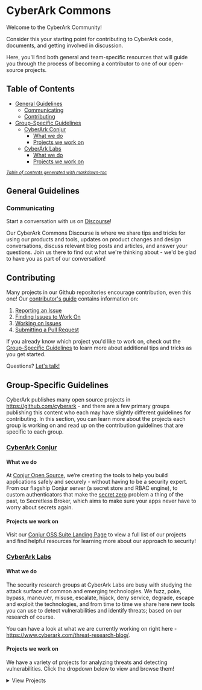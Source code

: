 # CyberArk Commons

Welcome to the CyberArk Community!

Consider this your starting point for contributing to CyberArk code, documents, and getting involved
in discussion.

Here, you'll find both general and team-specific resources that will guide you through the process
of becoming a contributor to one of our open-source projects.

## Table of Contents

* [General Guidelines](#general-guidelines)
  + [Communicating](#communicating)
  + [Contributing](#contributing)
* [Group-Specific Guidelines](#group-specific-guidelines)
  + [CyberArk Conjur](#cyberark-conjur)
    - [What we do](#what-we-do-1)
    - [Projects we work on](#projects-we-work-on-1)
  + [CyberArk Labs](#cyberark-labs)
    - [What we do](#what-we-do-2)
    - [Projects we work on](#projects-we-work-on-2)

<small><i><a href='http://ecotrust-canada.github.io/markdown-toc/'>Table of contents generated with
markdown-toc</a></i></small>

## General Guidelines

### Communicating
Start a conversation with us on [Discourse](https://discuss.cyberarkcommons.org/)! 

Our CyberArk Commons Discourse is where we share tips and tricks for using our products and tools,
updates on product changes and design conversations, discuss relevant blog posts and articles, and
answer your questions. Join us there to find out what we're thinking about - we'd be glad to have
you as part of our conversation! 

## Contributing
Many projects in our Github repositories encourage contribution, even this one! Our [contributor's
guide](CONTRIBUTING.md) contains information on:

  1. [Reporting an Issue](CONTRIBUTING.md/#reporting-an-issue)
  1. [Finding Issues to Work On](CONTRIBUTING.md/#finding-issues-to-work-on)
  1. [Working on Issues](CONTRIBUTING.md/#working-on-issues)
  1. [Submitting a Pull Request](CONTRIBUTING.md/#submitting-a-pull-request)

If you already know which project you'd like to work on, check out the [Group-Specific
Guidelines](#group-specific-guidelines) to learn more about additional tips and tricks as
you get started.

Questions? [Let's talk!](#communicating)

## Group-Specific Guidelines
CyberArk publishes many open source projects in https://github.com/cyberark - and there are a few
primary groups publishing this content who each may have slightly different guidelines for
contributing. In this section, you can learn more about the projects each group is working on and
read up on the contribution guidelines that are specific to each group.

### [CyberArk Conjur](Conjur/README.md)

#### What we do
At [Conjur Open Source](https://conjur.org/), we’re creating the tools to help you build
applications safely and securely - without having to be a security expert. From our flagship Conjur
server (a secret store and RBAC engine), to custom authenticators that make the [secret
zero](https://www.conjur.org/blog/avoiding-secret-zero-securely-introducing-secrets-with-conjur/)
problem a thing of the past, to Secretless Broker, which aims to make sure your apps never have to
worry about secrets again. 

#### Projects we work on 

Visit our [Conjur OSS Suite Landing Page](https://cyberark.github.io/conjur/) to view a full list of
our projects and find helpful resources for learning more about our approach to security!

### [CyberArk Labs](Labs/README.md)

#### What we do
The security research groups at CyberArk Labs are busy with studying the attack surface of common
and emerging technologies. We fuzz, poke, bypass, maneuver, misuse, escalate, hijack, deny service,
degrade, escape and exploit the technologies, and from time to time we share here new tools you can
use to detect vulnerabilities and identify threats; based on our research of course.

You can have a look at what we are currently working on right here -
https://www.cyberark.com/threat-research-blog/.

#### Projects we work on 
We have a variety of projects for analyzing threats and detecting vulnerabilities. Click the
dropdown below to view and browse them!
<details>
  <Summary> View Projects </summary>

Name                                                 | Description
----                                                 | -----------
[ACLight](https://github.com/cyberark/ACLight)       | A script for advanced discovery of Privileged Accounts - includes Shadow Admins.
[BlobHunter](https://github.com/cyberark/blobhunter) | A tool for finding exposed data in Azure Blob Storage.
[DLLSpy](https://github.com/cyberark/DLLSpy)         | DLL Hijacking Detection Tool 
[EasyPeasy](https://github.com/cyberark/EasyPeasy)   | Find accounts using common and default passwords in Active Directory. 
[KDSnap](https://github.com/cyberark/KDSnap)         | KDSnap is a DLL extension for WinDbg that integrates your debugger with your virtualization platform of choice.
[ketshash](https://github.com/cyberark/ketshash)     | A little tool for detecting suspicious privileged NTLM connections, in particular Pass-The-Hash attack, based on event viewer logs.
[Kubeletctl](https://github.com/cyberark/Kubeletctl) | A command line tool that implement kubelet's API.
[KubiScan](https://github.com/cyberark/KubiScan)     | A tool to scan Kubernetes cluster for risky permissions.
[Mystique](https://github.com/cyberark/Mystique)     | PowerShell module to play with Kerberos S4U extensions.
[NetRay](https://github.com/cyberark/NetRay)         | A modular, python tool that detects attacks against the Kerberos protocol. 
[PreCog](https://github.com/cyberark/PreCog)         | Discover "HotSpots" - potential spots for credentials theft.
[RiskySPN](https://github.com/cyberark/RiskySPN)     | Detect and abuse risky SPNs     
[shimit](https://github.com/cyberark/shimit)         | A tool that implements the Golden SAML attack
[SkyArk](https://github.com/cyberark/SkyArk)         | SkyArk helps to discover, assess and secure the most privileged entities in Azure and AWS.
[SkyWrapper](https://github.com/cyberark/SkyWrapper) | A tool for discovering suspicious creation forms and uses of temporary tokens in AWS.
[zBang](https://github.com/cyberark/zBang)           | zBang is a risk assessment tool that detects potential privileged account threats.
</details>
